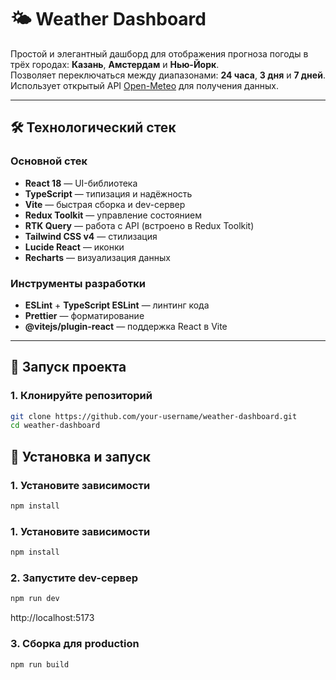 # 🌤️ Weather Dashboard

Простой и элегантный дашборд для отображения прогноза погоды в трёх городах: **Казань**, **Амстердам** и **Нью-Йорк**.  
Позволяет переключаться между диапазонами: **24 часа**, **3 дня** и **7 дней**.  
Использует открытый API [Open-Meteo](https://open-meteo.com/) для получения данных.

---

## 🛠️ Технологический стек

### Основной стек
- **React 18** — UI-библиотека
- **TypeScript** — типизация и надёжность
- **Vite** — быстрая сборка и dev-сервер
- **Redux Toolkit** — управление состоянием
- **RTK Query** — работа с API (встроено в Redux Toolkit)
- **Tailwind CSS v4** — стилизация
- **Lucide React** — иконки
- **Recharts** — визуализация данных

### Инструменты разработки
- **ESLint** + **TypeScript ESLint** — линтинг кода
- **Prettier** — форматирование
- **@vitejs/plugin-react** — поддержка React в Vite

---

## 🚀 Запуск проекта

### 1. Клонируйте репозиторий
```bash
git clone https://github.com/your-username/weather-dashboard.git
cd weather-dashboard
```

## 🚀 Установка и запуск

### 1. Установите зависимости

```bash
npm install
```

### 1. Установите зависимости

```bash
npm install
```

### 2. Запустите dev-сервер

```bash
npm run dev
```

http://localhost:5173

### 3. Сборка для production

```bash
npm run build
```
